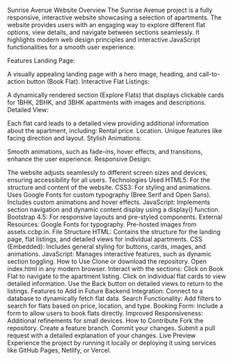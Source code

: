 Sunrise Avenue Website
Overview
The Sunrise Avenue project is a fully responsive, interactive website showcasing a selection of apartments. The website provides users with an engaging way to explore different flat options, view details, and navigate between sections seamlessly. It highlights modern web design principles and interactive JavaScript functionalities for a smooth user experience.

Features
Landing Page:

A visually appealing landing page with a hero image, heading, and call-to-action button (Book Flat).
Interactive Flat Listings:

A dynamically rendered section (Explore Flats) that displays clickable cards for 1BHK, 2BHK, and 3BHK apartments with images and descriptions.
Detailed View:

Each flat card leads to a detailed view providing additional information about the apartment, including:
Rental price.
Location.
Unique features like facing direction and layout.
Stylish Animations:

Smooth animations, such as fade-ins, hover effects, and transitions, enhance the user experience.
Responsive Design:

The website adjusts seamlessly to different screen sizes and devices, ensuring accessibility for all users.
Technologies Used
HTML5: For the structure and content of the website.
CSS3: For styling and animations.
Uses Google Fonts for custom typography (Bree Serif and Open Sans).
Includes custom animations and hover effects.
JavaScript:
Implements section navigation and dynamic content display using a display() function.
Bootstrap 4.5:
For responsive layouts and pre-styled components.
External Resources:
Google Fonts for typography.
Pre-hosted images from assets.ccbp.in.
File Structure
HTML:
Contains the structure for the landing page, flat listings, and detailed views for individual apartments.
CSS (Embedded):
Includes general styling for buttons, cards, images, and animations.
JavaScript:
Manages interactive features, such as dynamic section toggling.
How to Use
Clone or download the repository.
Open index.html in any modern browser.
Interact with the sections:
Click on Book Flat to navigate to the apartment listing.
Click on individual flat cards to view detailed information.
Use the Back button on detailed views to return to the listings.
Features to Add in Future
Backend Integration:
Connect to a database to dynamically fetch flat data.
Search Functionality:
Add filters to search for flats based on price, location, and type.
Booking Form:
Include a form to allow users to book flats directly.
Improved Responsiveness:
Additional refinements for small devices.
How to Contribute
Fork the repository.
Create a feature branch.
Commit your changes.
Submit a pull request with a detailed explanation of your changes.
Live Preview
Experience the project by running it locally or deploying it using services like GitHub Pages, Netlify, or Vercel.
